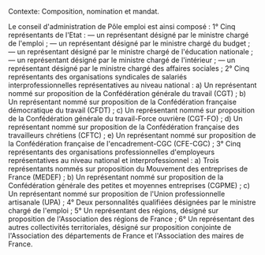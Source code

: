 Contexte: Composition, nomination et mandat.

Le conseil d'administration de Pôle emploi est ainsi composé : 1° Cinq représentants de l'Etat : — un représentant désigné par le ministre chargé de l'emploi ; — un représentant désigné par le ministre chargé du budget ; — un représentant désigné par le ministre chargé de l'éducation nationale ; — un représentant désigné par le ministre chargé de l'intérieur ; — un représentant désigné par le ministre chargé des affaires sociales ; 2° Cinq représentants des organisations syndicales de salariés interprofessionnelles représentatives au niveau national : a) Un représentant nommé sur proposition de la Confédération générale du travail (CGT) ; b) Un représentant nommé sur proposition de la Confédération française démocratique du travail (CFDT) ; c) Un représentant nommé sur proposition de la Confédération générale du travail-Force ouvrière (CGT-FO) ; d) Un représentant nommé sur proposition de la Confédération française des travailleurs chrétiens (CFTC) ; e) Un représentant nommé sur proposition de la Confédération française de l'encadrement-CGC (CFE-CGC) ; 3° Cinq représentants des organisations professionnelles d'employeurs représentatives au niveau national et interprofessionnel : a) Trois représentants nommés sur proposition du Mouvement des entreprises de France (MEDEF) ; b) Un représentant nommé sur proposition de la Confédération générale des petites et moyennes entreprises (CGPME) ; c) Un représentant nommé sur proposition de l'Union professionnelle artisanale (UPA) ; 4° Deux personnalités qualifiées désignées par le ministre chargé de l'emploi ; 5° Un représentant des régions, désigné sur proposition de l'Association des régions de France ; 6° Un représentant des autres collectivités territoriales, désigné sur proposition conjointe de l'Association des départements de France et l'Association des maires de France.
